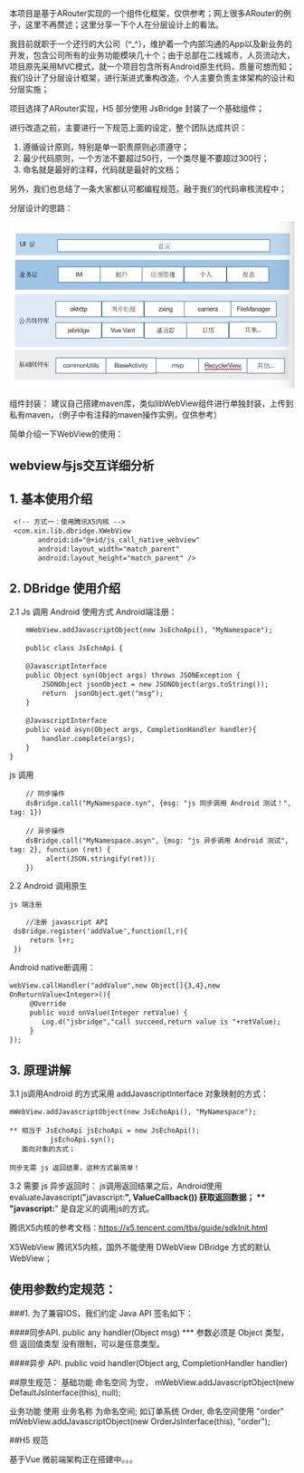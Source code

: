 本项目是基于ARouter实现的一个组件化框架，仅供参考；网上很多ARouter的例子，这里不再赘述；这里分享一下个人在分层设计上的看法。

我目前就职于一个还行的大公司（^_^），维护着一个内部沟通的App以及新业务的开发，包含公司所有的业务功能模块几十个；由于总部在二线城市，人员流动大，项目原先采用MVC模式，就一个项目包含所有Android原生代码，质量可想而知；我们设计了分层设计框架，进行渐进式重构改造，个人主要负责主体架构的设计和分层实施；

项目选择了ARouter实现，H5 部分使用 JsBridge 封装了一个基础组件；

进行改造之前，主要进行一下规范上面的设定，整个团队达成共识：
1. 遵循设计原则，特别是单一职责原则必须遵守；
2. 最少代码原则，一个方法不要超过50行，一个类尽量不要超过300行；
3. 命名就是最好的注释，代码就是最好的文档；

另外，我们也总结了一条大家都认可都编程规范，融于我们的代码审核流程中；

分层设计的思路：

![](imgs/fenceng.png)

组件封装：
建议自己搭建maven库，类似libWebView组件进行单独封装，上传到私有maven，（例子中有注释的maven操作实例，仅供参考）

简单介绍一下WebView的使用：
## webview与js交互详细分析

## 1. 基本使用介绍

 ```
  <!-- 方式一：使用腾讯X5内核 -->
  <com.xin.lib.dbridge.XWebView
        android:id="@+id/js_call_native_webview"
        android:layout_width="match_parent"
        android:layout_height="match_parent" />  

 ```

## 2. DBridge 使用介绍

   2.1 Js 调用 Android 使用方式
        Android端注册：
```
    mWebView.addJavascriptObject(new JsEchoApi(), "MyNamespace");

    public class JsEchoApi {

    @JavascriptInterface
    public Object syn(Object args) throws JSONException {
        JSONObject jsonObject = new JSONObject(args.toString());
        return  jsonObject.get("msg");
    }

    @JavascriptInterface
    public void asyn(Object args, CompletionHandler handler){
        handler.complete(args);
    }
}
```
js 调用
```
    // 同步操作
    dsBridge.call("MyNamespace.syn", {msg: "js 同步调用 Android 测试！", tag: 1})

    // 异步操作
    dsBridge.call("MyNamespace.asyn", {msg: "js 异步调用 Android 测试", tag: 2}, function (ret) {
         alert(JSON.stringify(ret));
    })
```

2.2 Android 调用原生

    js 端注册
```
    //注册 javascript API 
 dsBridge.register('addValue',function(l,r){
     return l+r;
 })
```
Android native断调用：
```
webView.callHandler("addValue",new Object[]{3,4},new OnReturnValue<Integer>(){
     @Override
     public void onValue(Integer retValue) {
        Log.d("jsbridge","call succeed,return value is "+retValue);
     }
});
```

## 3. 原理讲解

   3.1 js调用Android 的方式采用 addJavascriptInterface 对象映射的方式：

    mWebView.addJavascriptObject(new JsEchoApi(), "MyNamespace");
    
    ** 相当于 JsEchoApi jsEchoApi = new JsEchoApi();
              jsEchoApi.syn();  
       面向对象的方式；
    
    同步无需 js 返回结果，这种方式最简单！

3.2 需要 js 异步返回时：
    js调用返回结果之后，Android使用 evaluateJavascript("javascript:**", ValueCallback<T>()) 获取返回数据；
    ** "javascript:**" 是自定义的调用js的方式。


腾讯X5内核的参考文档：https://x5.tencent.com/tbs/guide/sdkInit.html

X5WebView  腾讯X5内核，国外不能使用
DWebView   DBridge 方式的默认WebView；


## 使用参数约定规范：

###1. 为了兼容IOS，我们约定 Java API 签名如下：

####同步API.
    public any handler(Object msg)
        *** 参数必须是 Object 类型，但 返回值类型 没有限制，可以是任意类型。

####异步 API.
    public void handler(Object arg, CompletionHandler handler)

##原生规范：
基础功能 命名空间 为空，
    mWebView.addJavascriptObject(new DefaultJsInterface(this), null);
    
业务功能 使用 业务名称 为命名空间; 如订单系统 Order, 命名空间使用 "order"
    mWebView.addJavascriptObject(new OrderJsInterface(this), "order");
    
##H5 规范

基于Vue 微前端架构正在搭建中。。。



